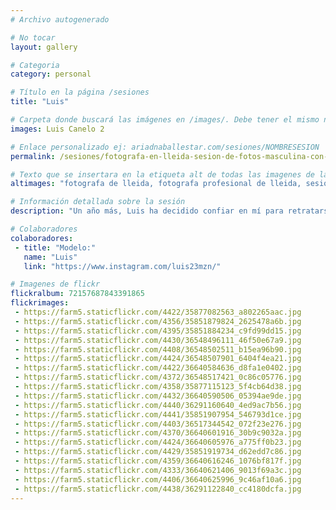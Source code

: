 ```yaml
---
# Archivo autogenerado

# No tocar
layout: gallery

# Categoria
category: personal

# Título en la página /sesiones
title: "Luis"

# Carpeta donde buscará las imágenes en /images/. Debe tener el mismo nombre y sin espacios
images: Luis Canelo 2

# Enlace personalizado ej: ariadnaballestar.com/sesiones/NOMBRESESION
permalink: /sesiones/fotografa-en-lleida-sesion-de-fotos-masculina-con-luis-en-la-seu-vella

# Texto que se insertara en la etiqueta alt de todas las imagenes de la sesión
altimages: "fotografa de lleida, fotografa profesional de lleida, sesion de fotos profesional, sesion de fotos masculina, sesion de fotos en la seu vella, fotografa de barcelona"

# Información detallada sobre la sesión
description: "Un año más, Luis ha decidido confiar en mí para retratarse. Esta vez decidimos cambiar de paisaje e irnos a la Seu Vella, un lugar maravilloso en la ciudad de Lleida. Decidimos ir al atardecer porque, como ya sabéis los que me seguís, es una hora que me encanta para disparar. Durante la sesión nos lo pasamos genial y además, pudimos disfrutar de unas vistas preciosas. Si tenéis la oportunidad, no dejéis de visitar este lugar, os enamorará."

# Colaboradores
colaboradores:
 - title: "Modelo:"
   name: "Luis"
   link: "https://www.instagram.com/luis23mzn/"

# Imagenes de flickr
flickralbum: 72157687843391865
flickrimages:
 - https://farm5.staticflickr.com/4422/35877082563_a802265aac.jpg
 - https://farm5.staticflickr.com/4356/35851879824_2625478a6b.jpg
 - https://farm5.staticflickr.com/4395/35851884234_c9fd99dd15.jpg
 - https://farm5.staticflickr.com/4430/36548496111_46f50e67a9.jpg
 - https://farm5.staticflickr.com/4408/36548502511_b15ea96b90.jpg
 - https://farm5.staticflickr.com/4424/36548507901_6404f4ea21.jpg
 - https://farm5.staticflickr.com/4422/36640584636_d8fa1e0402.jpg
 - https://farm5.staticflickr.com/4372/36548517421_0c86c05776.jpg
 - https://farm5.staticflickr.com/4358/35877115123_5f4cb64d38.jpg
 - https://farm5.staticflickr.com/4432/36640590506_05394ae9de.jpg
 - https://farm5.staticflickr.com/4440/36291160640_4ed9ac7b56.jpg
 - https://farm5.staticflickr.com/4441/35851907954_546793d1ce.jpg
 - https://farm5.staticflickr.com/4403/36517344542_072f23e276.jpg
 - https://farm5.staticflickr.com/4370/36640601916_30b9c9032a.jpg
 - https://farm5.staticflickr.com/4424/36640605976_a775ff0b23.jpg
 - https://farm5.staticflickr.com/4429/35851919734_d62edd7c86.jpg
 - https://farm5.staticflickr.com/4359/36640616246_1076bf817f.jpg
 - https://farm5.staticflickr.com/4333/36640621406_9013f69a3c.jpg
 - https://farm5.staticflickr.com/4406/36640625996_9c46af10a6.jpg
 - https://farm5.staticflickr.com/4438/36291122840_cc4180dcfa.jpg
---
```

